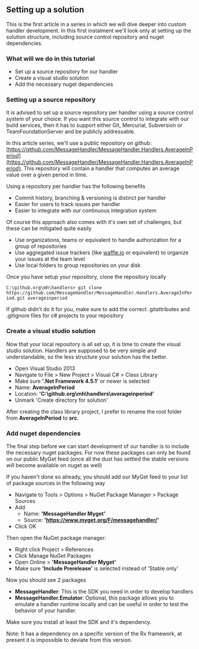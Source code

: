 ## Setting up a solution

This is the first article in a series in which we will dive deeper into custom handler development. In this first instalment we'll look only at setting up the solution structure, including source control repository and nuget dependencies.

### What will we do in this tutorial

 * Set up a source repository for our handler
 * Create a visual studio solution
 * Add the necessary nuget dependencies
 
### Setting up a source repository

It is advised to set up a source repository per handler using a source control system of your choice. If you want this source control to integrate with our build services, then it has to support either Git, Mercurial, Subversion or TeamFoundationServer and be publicly addressable. 

In this article series, we'll use a public repository on github: [https://github.com/MessageHandler/MessageHandler.Handlers.AverageInPeriod](https://github.com/MessageHandler/MessageHandler.Handlers.AverageInPeriod). This repository will contain a handler that computes an average value over a given period in time.

Using a repository per handler has the following benefits

 * Commit history, branching & versioning is distinct per handler
 * Easier for users to track issues per handler
 * Easier to integrate with our continuous integration system
 
Of course this approach also comes with it's own set of challenges, but these can be mitigated quite easily

 * Use organizations, teams or equivalent to handle authorization for a group of repositories
 * Use aggregated issue trackers (like [waffle.io](http://www.waffle.io) or equivalent) to organize your issues at the team level
 * Use local folders to group repositories on your disk

Once you have setup your repository, clone the repository locally 
 
 `C:\github.org\mh\handlers> git clone https://github.com/MessageHandler/MessageHandler.Handlers.AverageInPeriod.git averageinperiod`
 
If github didn't do it for you, make sure to add the correct .gitattributes and .gitignore files for c# projects to your repository

### Create a visual studio solution

Now that your local repository is all set up, it is time to create the visual studio solution. Handlers are supposed to be very simple and understandable, so the less structure your solution has the better.

 * Open Visual Studio 2013
 * Navigate to File > New Project > Visual C# > Class Library
 * Make sure **'.Net Framework 4.5.1'** or newer is selected
 * Name: **AverageInPeriod**
 * Location: **'C:\github.org\mh\handlers\averageinperiod\'**
 * Unmark 'Create directory for solution'

After creating the class library project, I prefer to rename the root folder from **AverageInPeriod** to **src**.
 
### Add nuget dependencies

The final step before we can start development of our handler is to include the necessary nuget packages. For now these packages can only be found on our public MyGet feed (once all the dust has settled the stable versions will become available on nuget as well)

If you haven't done so already, you should add our MyGet feed to your list of package sources in the following way

 * Navigate to Tools > Options > NuGet Package Manager > Package Sources
 * Add
	- Name: **'MessageHandler Myget'**
	- Source: **'https://www.myget.org/F/messagehandler/'**
 * Click OK
 
Then open the NuGet package manager:

 * Right click Project > References
 * Click Manage NuGet Packages
 * Open Online > **'MessageHandler Myget'**
 * Make sure **'Include Prerelease'** is selected instead of 'Stable only'
 
Now you should see 2 packages

 * **MessageHandler**: This is the SDK you need in order to develop handlers
 * **MessageHandler.Emulator**: Optional, this package allows you to emulate a handler runtime locally and can be useful in order to test the behavior of your handler.
 
Make sure you install at least the SDK and it's dependency.

Note: It has a dependency on a specific version of the Rx framework, at present it is impossible to deviate from this version.
